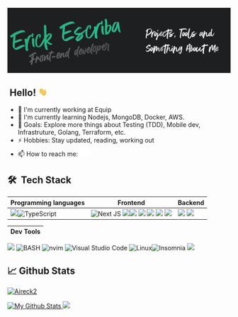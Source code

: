 [![Header](https://raw.githubusercontent.com/Aireck2/Aireck2/develop/readme_header.png "Header")](https://github.com/Aireck2)

## &nbsp;Hello! <img src="https://raw.githubusercontent.com/Aireck2/Aireck2/develop/wave.gif" width="22" style="width: 20px;" />

- 🔭 I'm currently working at Equip
- 🌱 I'm currently learning Nodejs, MongoDB, Docker, AWS.
- 🥅 Goals: Explore more things about Testing (TDD), Mobile dev, Infrastruture, Golang, Terraform, etc.
- ⚡ Hobbies: Stay updated, reading, working out
- 📫 How to reach me: <a href="https://www.linkedin.com/in/erickescriba/"><img alt="Erick Escriba | LinkedIn" width="22px" src="https://raw.githubusercontent.com/Aireck2/Aireck2/develop/linkedin.svg"/></a>

<!-- **Support my work on:**

[<img src="https://img.shields.io/badge/PayPal-%2300457C.svg?&style=for-the-badge&logo=paypal&logoColor=%23FFFFFF"/>](https://www.paypal.com/paypalme/erickescriba?country.x=PE&locale.x=en_US) -->

## 🛠 &nbsp;Tech Stack

| Programming languages| Frontend | Backend |
|----- | ----- | ------ |
| <img src="https://img.shields.io/badge/JavaScript-323330?style=for-the-badge&logo=javascript&logoColor=F7DF1E"/>![TypeScript](https://img.shields.io/badge/typescript-%23007ACC.svg?style=for-the-badge&logo=typescript&logoColor=white) | ![Next JS](https://img.shields.io/badge/Next-black?style=for-the-badge&logo=next.js&logoColor=white) <img src="https://img.shields.io/badge/React-20232A?style=for-the-badge&logo=react&logoColor=61DAFB" /><img src="https://img.shields.io/badge/graphql-E10098?style=for-the-badge&logo=graphql&logoColor=white" /> <img src="https://img.shields.io/badge/HTML5-E34F26?style=for-the-badge&logo=html5&logoColor=white"/> <img src="https://img.shields.io/badge/CSS3-1572B6?style=for-the-badge&logo=css3&logoColor=white"/> <img src="https://img.shields.io/badge/Sass-CC6699?style=for-the-badge&logo=sass&logoColor=white" /> <img src="https://img.shields.io/badge/less-254f84?style=for-the-badge&logo=less&logoColor=white" /> | <img src="https://img.shields.io/badge/Node.js-339933?style=for-the-badge&logo=nodedotjs&logoColor=white" /> <img src="https://img.shields.io/badge/Express.js-000000?style=for-the-badge&logo=express&logoColor=white" /> |

<!-- |Databases|Dev Tools| -->
<!-- |---|---| -->
<!-- <img src="https://img.shields.io/badge/PostgreSQL-316192?style=for-the-badge&logo=postgresql&logoColor=white"/>![MongoDB](https://img.shields.io/badge/mongodb-43853d.svg?style=for-the-badge&logo=mongodb&logoColor=white)| -->

| Dev Tools |
| --------- |
<img src="https://img.shields.io/badge/GIT-E44C30?style=for-the-badge&logo=git&logoColor=white"/> ![BASH](https://img.shields.io/badge/Shell-2E3440.svg?style=for-the-badge&logo=gnu-bash&logoColor=white) ![nvim](https://img.shields.io/badge/Nvim-black.svg?style=for-the-badge&logo=neovim)  ![Visual Studio Code](https://img.shields.io/badge/Visual%20Studio%20Code-0078d7.svg?style=for-the-badge&logo=visual-studio-code&logoColor=white)  ![Linux](https://img.shields.io/badge/archLinux-white?style=for-the-badge&logo=arch-linux)![Insomnia](https://img.shields.io/badge/Insomnia-black?style=for-the-badge&logo=insomnia&logoColor=5849BE) <img src="https://img.shields.io/badge/Docker-2CA5E0?style=for-the-badge&logo=docker&logoColor=white"/>

## &#x1f4c8; Github Stats

<p> <a href="https://github.com/ryo-ma/github-profile-trophy"><img src="https://github-profile-trophy.vercel.app/?username=Aireck2&rank=SECRET,SS,S,AAA,AA,A&theme=discord&margin-w=10&margin-h=0&border-color=black&no-frame=true" alt="Aireck2" /></a> </p>

<a href="https://github.com/Aireck2/Aireck2" target="_blank" >
  <img height="180em" src="https://github-readme-stats.vercel.app/api?username=Aireck2&show_icons=true&line_height=27&count_private=true&theme=discord_old_blurple&bg_color=20232a&hide_border=true&hide_title=true" alt="My Github Stats"  />
</a>
<a href="https://github.com/Aireck2/Aireck2" target="_blank">
  <img height="180em" src="https://github-readme-stats.vercel.app/api/top-langs/?username=Aireck2&count_private=false&hide=css,html&theme=discord_old_blurple&bg_color=20232a&hide_border=true&layout=compact&langs_count=6" />
</a>

<!-- Featured Projects -->

<!-- <a href="https://github.com/Aireck2/portfolio-ts" target="_blank">
  <img align="center" src="https://github-readme-stats.vercel.app/api/pin/?username=Aireck2&repo=portfolio-ts&theme=discord_old_blurple&bg_color=20232a&hide_border=true" />
</a>
<a href="https://github.com/Aireck2/react-ts-intl" target="_blank">
  <img align="center" src="https://github-readme-stats.vercel.app/api/pin/?username=Aireck2&repo=react-ts-intl&theme=discord_old_blurple&bg_color=20232a&hide_border=true" />
</a> -->
